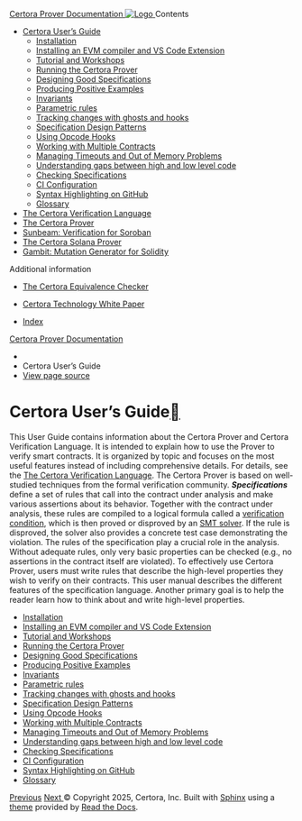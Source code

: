 [ Certora Prover Documentation ![Logo](https://docs.certora.com/en/latest/_static/Certora_Logo_Black.svg) ](https://docs.certora.com/en/latest/index.html)
Contents
  * [Certora User’s Guide](https://docs.certora.com/en/latest/docs/user-guide/index.html)
    * [Installation](https://docs.certora.com/en/latest/docs/user-guide/install.html)
    * [Installing an EVM compiler and VS Code Extension](https://docs.certora.com/en/latest/docs/user-guide/install_evm_compiler.html)
    * [Tutorial and Workshops](https://docs.certora.com/en/latest/docs/user-guide/tutorials.html)
    * [Running the Certora Prover](https://docs.certora.com/en/latest/docs/user-guide/running.html)
    * [Designing Good Specifications](https://docs.certora.com/en/latest/docs/user-guide/properties/index.html)
    * [Producing Positive Examples](https://docs.certora.com/en/latest/docs/user-guide/satisfy.html)
    * [Invariants](https://docs.certora.com/en/latest/docs/user-guide/invariants.html)
    * [Parametric rules](https://docs.certora.com/en/latest/docs/user-guide/parametric.html)
    * [Tracking changes with ghosts and hooks](https://docs.certora.com/en/latest/docs/user-guide/ghosts.html)
    * [Specification Design Patterns](https://docs.certora.com/en/latest/docs/user-guide/patterns/index.html)
    * [Using Opcode Hooks](https://docs.certora.com/en/latest/docs/user-guide/opcodes.html)
    * [Working with Multiple Contracts](https://docs.certora.com/en/latest/docs/user-guide/multicontract/index.html)
    * [Managing Timeouts and Out of Memory Problems](https://docs.certora.com/en/latest/docs/user-guide/out-of-resources/index.html)
    * [Understanding gaps between high and low level code](https://docs.certora.com/en/latest/docs/user-guide/gaps.html)
    * [Checking Specifications](https://docs.certora.com/en/latest/docs/user-guide/checking.html)
    * [CI Configuration](https://docs.certora.com/en/latest/docs/user-guide/ci.html)
    * [Syntax Highlighting on GitHub](https://docs.certora.com/en/latest/docs/user-guide/github_highlighting.html)
    * [Glossary](https://docs.certora.com/en/latest/docs/user-guide/glossary.html)
  * [The Certora Verification Language](https://docs.certora.com/en/latest/docs/cvl/index.html)
  * [The Certora Prover](https://docs.certora.com/en/latest/docs/prover/index.html)
  * [Sunbeam: Verification for Soroban](https://docs.certora.com/en/latest/docs/sunbeam/index.html)
  * [The Certora Solana Prover](https://docs.certora.com/en/latest/docs/solana/index.html)
  * [Gambit: Mutation Generator for Solidity](https://docs.certora.com/en/latest/docs/gambit/index.html)


Additional information
  * [The Certora Equivalence Checker](https://docs.certora.com/en/latest/docs/equiv-check/index.html)
  * [Certora Technology White Paper](https://docs.certora.com/en/latest/docs/whitepaper/index.html)


  * [Index](https://docs.certora.com/en/latest/genindex.html)


[Certora Prover Documentation](https://docs.certora.com/en/latest/index.html)
  * [](https://docs.certora.com/en/latest/index.html)
  * Certora User’s Guide
  * [ View page source](https://docs.certora.com/en/latest/_sources/docs/user-guide/index.md.txt)


# Certora User’s Guide[](https://docs.certora.com/en/latest/docs/user-guide/index.html#certora-user-s-guide "Link to this heading")
This User Guide contains information about the Certora Prover and Certora Verification Language. It is intended to explain how to use the Prover to verify smart contracts. It is organized by topic and focuses on the most useful features instead of including comprehensive details. For details, see the [The Certora Verification Language](https://docs.certora.com/en/latest/docs/cvl/index.html).
The Certora Prover is based on well-studied techniques from the formal verification community. _**Specifications**_ define a set of rules that call into the contract under analysis and make various assertions about its behavior. Together with the contract under analysis, these rules are compiled to a logical formula called a [verification condition](https://docs.certora.com/en/latest/docs/user-guide/glossary.html#term-verification-condition), which is then proved or disproved by an [SMT solver](https://docs.certora.com/en/latest/docs/user-guide/glossary.html#term-SMT-solver). If the rule is disproved, the solver also provides a concrete test case demonstrating the violation.
The rules of the specification play a crucial role in the analysis. Without adequate rules, only very basic properties can be checked (e.g., no assertions in the contract itself are violated). To effectively use Certora Prover, users must write rules that describe the high-level properties they wish to verify on their contracts. This user manual describes the different features of the specification language. Another primary goal is to help the reader learn how to think about and write high-level properties.
  * [Installation](https://docs.certora.com/en/latest/docs/user-guide/install.html)
  * [Installing an EVM compiler and VS Code Extension](https://docs.certora.com/en/latest/docs/user-guide/install_evm_compiler.html)
  * [Tutorial and Workshops](https://docs.certora.com/en/latest/docs/user-guide/tutorials.html)
  * [Running the Certora Prover](https://docs.certora.com/en/latest/docs/user-guide/running.html)
  * [Designing Good Specifications](https://docs.certora.com/en/latest/docs/user-guide/properties/index.html)
  * [Producing Positive Examples](https://docs.certora.com/en/latest/docs/user-guide/satisfy.html)
  * [Invariants](https://docs.certora.com/en/latest/docs/user-guide/invariants.html)
  * [Parametric rules](https://docs.certora.com/en/latest/docs/user-guide/parametric.html)
  * [Tracking changes with ghosts and hooks](https://docs.certora.com/en/latest/docs/user-guide/ghosts.html)
  * [Specification Design Patterns](https://docs.certora.com/en/latest/docs/user-guide/patterns/index.html)
  * [Using Opcode Hooks](https://docs.certora.com/en/latest/docs/user-guide/opcodes.html)
  * [Working with Multiple Contracts](https://docs.certora.com/en/latest/docs/user-guide/multicontract/index.html)
  * [Managing Timeouts and Out of Memory Problems](https://docs.certora.com/en/latest/docs/user-guide/out-of-resources/index.html)
  * [Understanding gaps between high and low level code](https://docs.certora.com/en/latest/docs/user-guide/gaps.html)
  * [Checking Specifications](https://docs.certora.com/en/latest/docs/user-guide/checking.html)
  * [CI Configuration](https://docs.certora.com/en/latest/docs/user-guide/ci.html)
  * [Syntax Highlighting on GitHub](https://docs.certora.com/en/latest/docs/user-guide/github_highlighting.html)
  * [Glossary](https://docs.certora.com/en/latest/docs/user-guide/glossary.html)


[ Previous](https://docs.certora.com/en/latest/index.html "Certora Prover Documentation") [Next ](https://docs.certora.com/en/latest/docs/user-guide/install.html "Installation")
© Copyright 2025, Certora, Inc.
Built with [Sphinx](https://www.sphinx-doc.org/) using a [theme](https://github.com/readthedocs/sphinx_rtd_theme) provided by [Read the Docs](https://readthedocs.org). 
